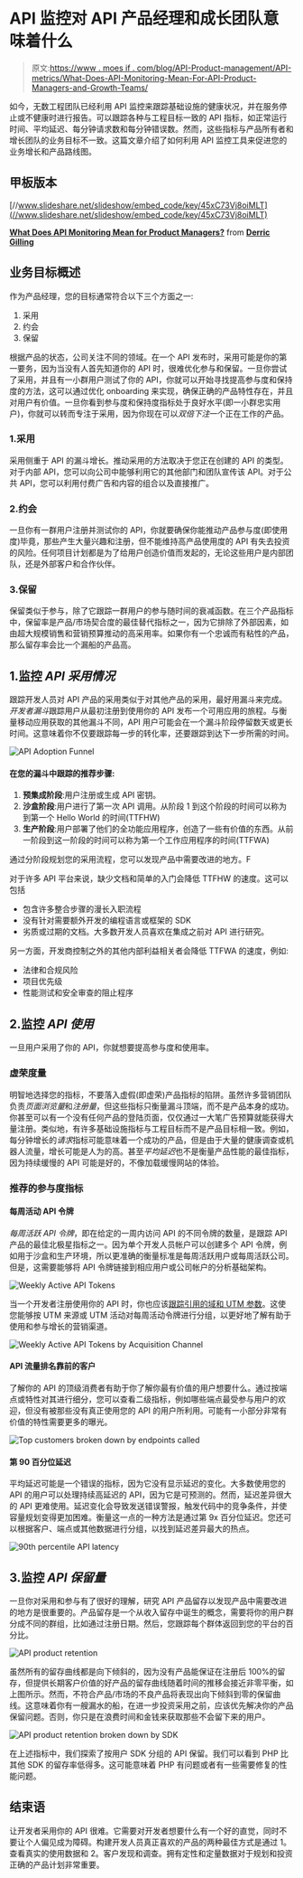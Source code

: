 # API 监控对 API 产品经理和成长团队意味着什么

> 原文:[https://www . moes if . com/blog/API-Product-management/API-metrics/What-Does-API-Monitoring-Mean-For-API-Product-Managers-and-Growth-Teams/](https://www.moesif.com/blog/api-product-management/api-metrics/What-Does-API-Monitoring-Mean-For-API-Product-Managers-and-Growth-Teams/)

如今，无数工程团队已经利用 API 监控来跟踪基础设施的健康状况，并在服务停止或不健康时进行报告。可以跟踪各种与工程目标一致的 API 指标，如正常运行时间、平均延迟、每分钟请求数和每分钟错误数。然而，这些指标与产品所有者和增长团队的业务目标不一致。这篇文章介绍了如何利用 API 监控工具来促进您的业务增长和产品路线图。

## 甲板版本

[//www.slideshare.net/slideshow/embed_code/key/45xC73Vj8oiMLT](//www.slideshare.net/slideshow/embed_code/key/45xC73Vj8oiMLT)

**[What Does API Monitoring Mean for Product Managers?](//www.slideshare.net/DerricGilling/what-does-api-monitoring-mean-for-product-managers "What Does API Monitoring Mean for Product Managers?")** from **[Derric Gilling](https://www.slideshare.net/DerricGilling)**

## 业务目标概述

作为产品经理，您的目标通常符合以下三个方面之一:

1.  采用
2.  约会
3.  保留

根据产品的状态，公司关注不同的领域。在一个 API 发布时，采用可能是你的第一要务，因为当没有人首先知道你的 API 时，很难优化参与和保留。一旦你尝试了采用，并且有一小群用户测试了你的 API，你就可以开始寻找提高参与度和保持度的方法，这可以通过优化 onboarding 来实现，确保正确的产品特性存在，并且对用户有价值。一旦你看到参与度和保持度指标处于良好水平(即一小群忠实用户)，你就可以转而专注于采用，因为你现在可以*双倍下注*一个正在工作的产品。

### 1.采用

采用侧重于 API 的漏斗增长。推动采用的方法取决于您正在创建的 API 的类型。对于内部 API，您可以向公司中能够利用它的其他部门和团队宣传该 API。对于公共 API，您可以利用付费广告和内容的组合以及直接推广。

### 2.约会

一旦你有一群用户注册并测试你的 API，你就要确保你能推动产品参与度(即使用度)毕竟，那些产生大量兴趣和注册，但不能维持高产品使用度的 API 有失去投资的风险。任何项目计划都是为了给用户创造价值而发起的，无论这些用户是内部团队，还是外部客户和合作伙伴。

### 3.保留

保留类似于参与，除了它跟踪一群用户的参与随时间的衰减函数。在三个产品指标中，保留率是产品/市场契合度的最佳替代指标之一，因为它排除了外部因素，如由超大规模销售和营销预算推动的高采用率。如果你有一个忠诚而有粘性的产品，那么留存率会比一个漏船的产品高。

## 1.监控 *API 采用情况*

跟踪开发人员对 API 产品的采用类似于对其他产品的采用，最好用漏斗来完成。*开发者漏斗*跟踪用户从最初注册到使用你的 API 发布一个可用应用的旅程。与衡量移动应用获取的其他漏斗不同，API 用户可能会在一个漏斗阶段停留数天或更长时间。这意味着你不仅要跟踪每一步的转化率，还要跟踪到达下一步所需的时间。

![API Adoption Funnel](img/20bbbf8b098d351c2766626bd702d0d1.png)

#### 在您的漏斗中跟踪的推荐步骤:

1.  **预集成阶段**:用户注册或生成 API 密钥。
2.  **沙盒阶段**:用户进行了第一次 API 调用。从阶段 1 到这个阶段的时间可以称为到第一个 Hello World 的时间(TTFHW)
3.  **生产阶段**:用户部署了他们的全功能应用程序，创造了一些有价值的东西。从前一阶段到这一阶段的时间可以称为第一个工作应用程序的时间(TTFWA)

通过分阶段规划您的采用流程，您可以发现产品中需要改进的地方。F

对于许多 API 平台来说，缺少文档和简单的入门会降低 TTFHW 的速度。这可以包括

*   包含许多整合步骤的漫长入职流程
*   没有针对需要额外开发的编程语言或框架的 SDK
*   劣质或过期的文档。大多数开发人员喜欢在集成之前对 API 进行研究。

另一方面，开发商控制之外的其他内部利益相关者会降低 TTFWA 的速度，例如:

*   法律和合规风险
*   项目优先级
*   性能测试和安全审查的阻止程序

## 2.监控 *API 使用*

一旦用户采用了你的 API，你就想要提高参与度和使用率。

### 虚荣度量

明智地选择您的指标，不要落入虚假(即虚荣)产品指标的陷阱。虽然许多营销团队负责*页面浏览量*和*注册量*，但这些指标只衡量漏斗顶端，而不是产品本身的成功。你甚至可以有一个没有任何产品的登陆页面，仅仅通过一大笔广告预算就能获得大量注册。类似地，有许多基础设施指标与工程目标而不是产品目标相一致。例如，每分钟增长的*请求*指标可能意味着一个成功的产品，但是由于大量的健康调查或机器人流量，增长可能是人为的高。甚至*平均延迟*也不是衡量产品性能的最佳指标，因为持续缓慢的 API 可能是好的，不像加载缓慢网站的体验。

### 推荐的参与度指标

#### 每周活动 API 令牌

*每周活跃 API 令牌*，即在给定的一周内访问 API 的不同令牌的数量，是跟踪 API 产品的最佳北极星指标之一。因为单个开发人员帐户可以创建多个 API 令牌，例如用于沙盒和生产环境，所以更准确的衡量标准是每周活跃用户或每周活跃公司。但是，这需要能够将 API 令牌链接到相应用户或公司帐户的分析基础架构。

![Weekly Active API Tokens](img/7a191e60dce8477b7a9fda5a11deecf6.png)

当一个开发者注册使用你的 API 时，你也应该[跟踪引用的域和 UTM 参数](/blog/business/acquisition/How-to-Measure-Developer-Acquisition-with-API-Analytics-and-UTM-Parameters/)。这使您能够按 UTM 来源或 UTM 活动对每周活动令牌进行分组，以更好地了解有助于使用和参与增长的营销渠道。

![Weekly Active API Tokens by Acquisition Channel](img/e86bc4784512e57c51d7e67bbcc150de.png)

#### API 流量排名靠前的客户

了解你的 API 的顶级消费者有助于你了解你最有价值的用户想要什么。通过按端点或特性对其进行细分，您可以查看二级指标，例如哪些端点最受参与用户的欢迎，但没有被那些没有真正使用您的 API 的用户所利用。可能有一小部分非常有价值的特性需要更多的曝光。

![Top customers broken down by endpoints called](img/91339d37db5676207b90dd69d218205c.png)

#### 第 90 百分位延迟

平均延迟可能是一个错误的指标，因为它没有显示延迟的变化。大多数使用您的 API 的用户可以处理持续高延迟的 API，因为它是可预测的。然而，延迟差异很大的 API 更难使用。延迟变化会导致发送错误警报，触发代码中的竞争条件，并使容量规划变得更加困难。衡量这一点的一种方法是通过第 9x 百分位延迟。您还可以根据客户、端点或其他数据进行分组，以找到延迟差异最大的热点。

![90th percentile API latency](img/ee58b0da3328995a17ba14324857a1ed.png)

## 3.监控 *API 保留量*

一旦你对采用和参与有了很好的理解，研究 API 产品留存以发现产品中需要改进的地方是很重要的。产品留存是一个从收入留存中诞生的概念，需要将你的用户群分成不同的群组，比如通过注册日期。然后，您跟踪每个群体返回到您的平台的百分比。

![API product retention](img/4d34e985ed03c182d07514151fd682c1.png)

虽然所有的留存曲线都是向下倾斜的，因为没有产品能保证在注册后 100%的留存，但提供长期客户价值的好产品的留存曲线随着时间的推移会接近非零平衡，如上图所示。然而，不符合产品/市场的不良产品将表现出向下倾斜到零的保留曲线。这意味着你有一艘漏水的船，在进一步投资采用之前，应该优先解决你的产品保留问题。否则，你只是在浪费时间和金钱来获取那些不会留下来的用户。

![API product retention broken down by SDK](img/b77622342b97f6ae2d22bfea1ee010aa.png)

在上述指标中，我们探索了按用户 SDK 分组的 API 保留。我们可以看到 PHP 比其他 SDK 的留存率低得多。这可能意味着 PHP 有问题或者有一些需要修复的性能问题。

## 结束语

让开发者采用你的 API 很难。它需要对开发者想要什么有一个好的直觉，同时不要让个人偏见成为障碍。构建开发人员真正喜欢的产品的两种最佳方式是通过 1。查看真实的使用数据和 2。客户发现和调查。拥有定性和定量数据对于规划和投资正确的产品计划非常重要。